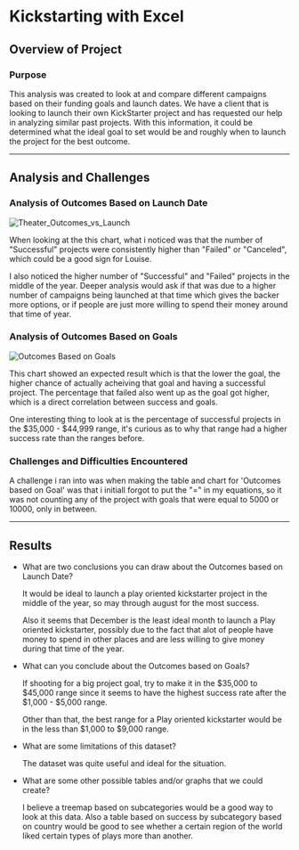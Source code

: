 # Kickstarting with Excel

## Overview of Project

  ### Purpose
  This analysis was created to look at and compare different campaigns based on their funding goals and launch dates. We     have a client that is looking to launch their own KickStarter project and has requested our help in analyzing similar       past projects. With this information, it could be determined what the ideal goal to set would be and roughly when to       launch the project for the best outcome. 

---

## Analysis and Challenges

  ###  Analysis of Outcomes Based on Launch Date
  
  ![Theater_Outcomes_vs_Launch](https://user-images.githubusercontent.com/60283799/169141513-29d44ace-e919-468b-b3de-b1d5530f8f3e.png)


  When looking at the this chart, what i noticed was that the number of "Successful" projects were consistently higher       than "Failed" or "Canceled", which could be a good sign for Louise. 
  
  I also noticed the higher number of "Successful" and "Failed" projects in the middle of the year. Deeper analysis would     ask if that was due to a higher number of campaigns being launched at that time which gives the backer more options, or     if people are just more willing to spend their money around that time of year. 

  ### Analysis of Outcomes Based on Goals

![Outcomes Based on Goals](https://user-images.githubusercontent.com/60283799/169143894-d9323164-264d-4221-a47a-1a54b4c1ead9.png)
  
  This chart showed an expected result which is that the lower the goal, the higher chance of actually acheiving that goal
  and having a successful project. The percentage that failed also went up as the goal got higher, which is a direct
  correlation between success and goals. 
  
  One interesting thing to look at is the percentage of successful projects in the $35,000 - $44,999 range, it's curious 
  as to why that range had a higher success rate than the ranges before. 

  ### Challenges and Difficulties Encountered
  
  A challenge i ran into was when making the table and chart for 'Outcomes based on Goal' was that i initiall forgot to 
  put the "=" in my equations, so it was not counting any of the project with goals that were equal to 5000 or 10000, only
  in between. 
 
  
---

## Results

  - What are two conclusions you can draw about the Outcomes based on Launch Date?
  
    It would be ideal to launch a play oriented kickstarter project in the middle of the year, so may through august for       the most success.
  
    Also it seems that December is the least ideal month to launch a Play oriented kickstarter, possibly due to the fact
    that alot of people have money to spend in other places and are less willing to give money during that time of the         year. 

  - What can you conclude about the Outcomes based on Goals?
  
    If shooting for a big project goal, try to make it in the $35,000 to $45,000 range since it seems to have the highest 
    success rate after the $1,000 - $5,000 range. 
  
    Other than that, the best range for a Play oriented kickstarter would be in the less than $1,000 to $9,000 range. 

  - What are some limitations of this dataset?

    The dataset was quite useful and ideal for the situation. 

  - What are some other possible tables and/or graphs that we could create?

    I believe a treemap based on subcategories would be a good way to look at this data. Also a table based on success 
    by subcategory based on country would be good to see whether a certain region of the world liked certain types of plays     more than another. 
